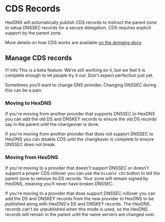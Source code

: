 # CDS Records

HexDNS will automatically publish CDS records to instruct the parent zone
to setup DNSSEC records for a secure delegation. CDS requires explicit support
by the parent zone.

More details on how CDS works are available [on the domains docs](/domains/cds/).

## Manage CDS records

!!! info
    This is a beta feature. We're still working on it, but we feel it is
    complete enough to let people try it out. Don't expect perfection just yet.

Sometimes you'll want to change DNS provider. Changing DNSSEC during
this can be a pain. 

### Moving to HexDNS

If you're moving from another provider that supports DNSSEC to HexDNS you can
add the old DS and DNSKEY records to ensure the old DS records say in the
parent until the changeover is done.

If you're moving from another provider that does not support DNSSEC to HexDNS
you can disable CDS until the changeover is complete to ensure DNSSEC does not 
break.

### Moving from HexDNS

If you're moving to a provider that doesn't support DNSSEC or doesn't support
a proper CDS rollover you can use the `Disable CDS` button to tell the parent
zone to remove its DS records. Your zone will remain signed by HexDNS, meaning
you'll never have broken DNSSEC.

If you're moving to a provider that does support DNSSEC rollover you can add the
DS and DNSKEY records from the new provider to HexDNS to be published along with
HexDNS's DS and DNSKEY records. The HexDNS records can't be unpublished when
this mode is used, so the HexDNS records will remain in the parent until the
name servers are changed over.
